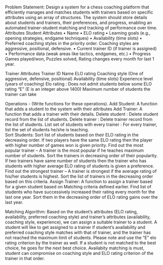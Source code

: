 Problem Statement:
Design a system for a chess coaching platform that efficiently manages and matches students with trainers based on specific attributes using an array of structures. The system should store details about students and trainers, their preferences, and progress, enabling an automated trainer-student matching and tracking of performance over time.
Attributes
Student Attributes
• Name
• ELO rating
• Learning goals (e.g., opening strategies, endgame techniques)
• Availability (time slots)
• Preferred coaching styles in the priority order.  Coaching styles are aggressive, positional, defensive.
• Current trainer ID (if trainer is assigned)
• Performance data (weak areas like tactics, endgames, etc.)
• Progress 
Games played/won, 
Puzzles solved, 
Rating changes every month for last 1 year. 

Trainer Attributes
Trainer ID
Name
ELO rating
Coaching style (One of aggressive, defensive, positional)
Availability (time slots)
Experience level (years of coaching)
Elo rating : Does not admit students below some ELO rating “E” (E is an integer above 1400)
Maximum number of students the trainer can take

Operations - (Write functions for these operations). 
Add Student: A function that adds a student to the system with their attributes
Add Trainer: A function that adds a trainer with their details.
Delete student : Delete student record from the list of students.
Delete trainer :  Delete trainer record from the list of students. 
List set of students with every trainer : For every trainer, list the set of students he/she is teaching.  
Sort Students: Sort list of students based on their ELO rating in the decreasing order. If two players have the same ELO rating then the player with higher number of games won is given priority. 
Find out the most popular trainer – A trainer is the most popular if he teaches maximum number of students. Sort the trainers in decreasing order of their popularity. If two trainers have same number of students then the trainer who has students with higher average ELO rating of students is given a preference. 
Find out the strongest trainer – A trainer is strongest if the average rating of his/her students is highest. Sort the list of trainers in the decreasing order based on this criteria. 
Assign Trainer: A function to assign a trainer based for a given student based on Matching criteria defined earlier. 
Find list of students who have successively increased their rating every month for the last one year. Sort them in the decreasing order of ELO rating gains over the last year. 

Matching Algorithm: Based on the student’s attributes (ELO rating, availability, preferred coaching style) and trainer’s attributes (availability, coaching style, experience), we can assign a suitable trainer to a student. A student will like to get assigned to a trainer if student’s availability and preferred coaching style matches with that of trainer, and the trainer has not reached the maximum limit of students.  Please note and use the “E” elo rating criterion by the trainer as well. If a student is not matched to the best choice, he goes for the next best choice. Availabity matching is must, student can compromise on coaching style and ELO rating criterion of the trainer in that order. 
